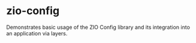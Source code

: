 # zio-config

Demonstrates basic usage of the ZIO Config library and its integration into an application via layers.
